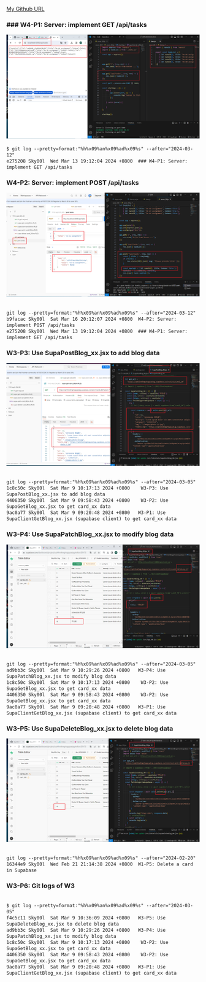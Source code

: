 [My Github URL](https://github.com/Sky00l/1112-wp2-2N_90.git)

### ### W4-P1: Server: implement GET /api/tasks

![](w4-p1.png)

```
$ git log --pretty=format:"%h%x09%an%x09%ad%x09%s" --after="2024-03-12"
e275208 Sky00l  Wed Mar 13 19:12:04 2024 +0800  ### W4-P1: Server: implement GET /api/tasks

```

### W4-P2: Server: implement POST /api/tasks
 
![](w4-p2.png)

```

git log --pretty=format:"%h%x09%an%x09%ad%x09%s" --after="2024-03-12"
b9facac Sky00l  Sat Mar 16 20:12:07 2024 +0800  W4-P2: Server: implement POST /api/tasks
e275208 Sky00l  Wed Mar 13 19:12:04 2024 +0800  ### W4-P1: Server: implement GET /api/tasks

```

### W3-P3: Use SupaPostBlog_xx.jsx to add blog data

![](w3-p3.png)

```

git log --pretty=format:"%h%x09%an%x09%ad%x09%s" --after="2024-03-05"
1c8c50c Sky00l  Sat Mar 9 10:17:13 2024 +0800    W3-P3: Use SupaPostBlog_xx.jsx to add blog data
4406350 Sky00l  Sat Mar 9 09:58:43 2024 +0800    W3-P2: Use SupaGetBlog_xx.jsx to get card_xx data
9ac0a77 Sky00l  Sat Mar 9 09:20:48 2024 +0800   W3-P1: Use SupaClientGetBlog_xx.jsx (supabase client) to get card_xx data

```

### W3-P4: Use SupaPatchBlog_xx.jsx to modify blog data

![](w3-p4.png)

```

git log --pretty=format:"%h%x09%an%x09%ad%x09%s" --after="2024-03-05"
ad9bb3c Sky00l  Sat Mar 9 10:29:26 2024 +0800   W3-P4: Use SupaPatchBlog_xx.jsx to modify blog data
1c8c50c Sky00l  Sat Mar 9 10:17:13 2024 +0800    W3-P2: Use SupaGetBlog_xx.jsx to get card_xx data
4406350 Sky00l  Sat Mar 9 09:58:43 2024 +0800    W3-P2: Use SupaGetBlog_xx.jsx to get card_xx data
9ac0a77 Sky00l  Sat Mar 9 09:20:48 2024 +0800   W3-P1: Use SupaClientGetBlog_xx.jsx (supabase client) to get card_xx data

```

### W3-P5: Use SupaDeleteBlog_xx.jsx to delete blog data

![](w3-p5.png)

```

git log --pretty=format:"%h%x09%an%x09%ad%x09%s" --after="2024-02-20"
16344e9 Sky00l  Wed Feb 21 21:14:38 2024 +0800  W1-P5: Delete a card in Supabase

```

### W3-P6: Git logs of W3

```

$ git log --pretty=format:"%h%x09%an%x09%ad%x09%s" --after="2024-03-05"
f4c5c11 Sky00l  Sat Mar 9 10:36:09 2024 +0800   W3-P5: Use SupaDeleteBlog_xx.jsx to delete blog data
ad9bb3c Sky00l  Sat Mar 9 10:29:26 2024 +0800   W3-P4: Use SupaPatchBlog_xx.jsx to modify blog data
1c8c50c Sky00l  Sat Mar 9 10:17:13 2024 +0800    W3-P2: Use SupaGetBlog_xx.jsx to get card_xx data
4406350 Sky00l  Sat Mar 9 09:58:43 2024 +0800    W3-P2: Use SupaGetBlog_xx.jsx to get card_xx data
9ac0a77 Sky00l  Sat Mar 9 09:20:48 2024 +0800   W3-P1: Use SupaClientGetBlog_xx.jsx (supabase client) to get card_xx data
```
